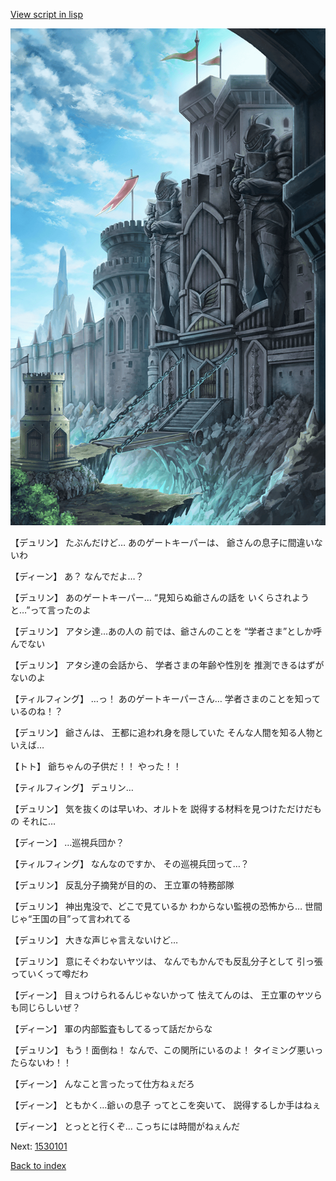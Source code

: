 [View script in lisp](../scripts/1521003.txt)

![005_Checkpoint.png](../images/backgrounds/005_Checkpoint.png)

【デュリン】
たぶんだけど…
あのゲートキーパーは、
爺さんの息子に間違いないわ

【ディーン】
あ？
なんでだよ…？

【デュリン】
あのゲートキーパー…
“見知らぬ爺さんの話を
いくらされようと…”って言ったのよ

【デュリン】
アタシ達…あの人の
前では、爺さんのことを
“学者さま”としか呼んでない

【デュリン】
アタシ達の会話から、
学者さまの年齢や性別を
推測できるはずがないのよ

【ティルフィング】
…っ！
あのゲートキーパーさん…
学者さまのことを知っているのね！？

【デュリン】
爺さんは、
王都に追われ身を隠していた
そんな人間を知る人物といえば…

【トト】
爺ちゃんの子供だ！！
やった！！

【ティルフィング】
デュリン…

【デュリン】
気を抜くのは早いわ、オルトを
説得する材料を見つけただけだもの
それに…

【ディーン】
…巡視兵団か？

【ティルフィング】
なんなのですか、
その巡視兵団って…？

【デュリン】
反乱分子摘発が目的の、
王立軍の特務部隊

【デュリン】
神出鬼没で、どこで見ているか
わからない監視の恐怖から…
世間じゃ“王国の目”って言われてる

【デュリン】
大きな声じゃ言えないけど…

【デュリン】
意にそぐわないヤツは、
なんでもかんでも反乱分子として
引っ張っていくって噂だわ

【ディーン】
目ぇつけられるんじゃないかって
怯えてんのは、
王立軍のヤツらも同じらしいぜ？

【ディーン】
軍の内部監査もしてるって話だからな

【デュリン】
もう！面倒ね！
なんで、この関所にいるのよ！
タイミング悪いったらないわ！！

【ディーン】
んなこと言ったって仕方ねぇだろ

【ディーン】
ともかく…爺ぃの息子
ってとこを突いて、
説得するしか手はねぇ

【ディーン】
とっとと行くぞ…
こっちには時間がねぇんだ

Next: [1530101](1530101.md)

[Back to index](index.md)
